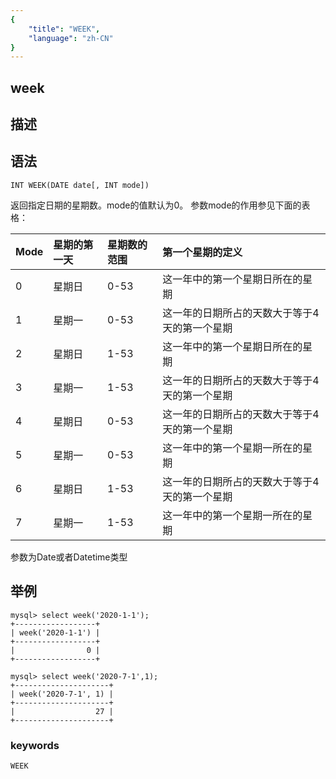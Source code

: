 ```yaml
---
{
    "title": "WEEK",
    "language": "zh-CN"
}
---
```


## week
## 描述
## 语法
`INT WEEK(DATE date[, INT mode])`

返回指定日期的星期数。mode的值默认为0。
参数mode的作用参见下面的表格：

|Mode |星期的第一天 |星期数的范围 |第一个星期的定义                            |
|:---|:-------------|:-----------|:--------------------------------------------|
|0   |星期日        |0-53        |这一年中的第一个星期日所在的星期             |
|1   |星期一        |0-53        |这一年的日期所占的天数大于等于4天的第一个星期|
|2   |星期日        |1-53        |这一年中的第一个星期日所在的星期             |
|3   |星期一        |1-53        |这一年的日期所占的天数大于等于4天的第一个星期|
|4   |星期日        |0-53        |这一年的日期所占的天数大于等于4天的第一个星期|
|5   |星期一        |0-53        |这一年中的第一个星期一所在的星期             |
|6   |星期日        |1-53        |这一年的日期所占的天数大于等于4天的第一个星期|
|7   |星期一        |1-53        |这一年中的第一个星期一所在的星期             |

参数为Date或者Datetime类型

## 举例
```
mysql> select week('2020-1-1');
+------------------+
| week('2020-1-1') |
+------------------+
|                0 |
+------------------+
```
```
mysql> select week('2020-7-1',1);
+---------------------+
| week('2020-7-1', 1) |
+---------------------+
|                  27 |
+---------------------+
```

### keywords
    WEEK
